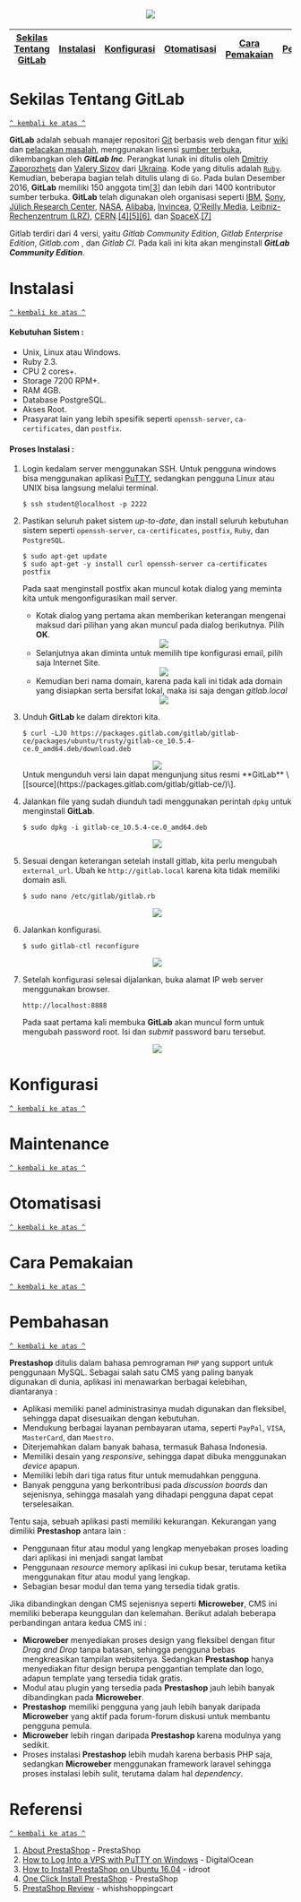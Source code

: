 
<h1 align="center"><img src="https://about.gitlab.com/images/press/logo/wm_no_bg.svg"></h1>

[Sekilas Tentang GitLab](#sekilas-tentang-gitlab) | [Instalasi](#instalasi) | [Konfigurasi](#konfigurasi) | [Otomatisasi](#otomatisasi) | [Cara Pemakaian](#cara-pemakaian) | [Pembahasan](#pembahasan) | [Referensi](#referensi)
:---:|:---:|:---:|:---:|:---:|:---:|:---:



# Sekilas Tentang GitLab
[`^ kembali ke atas ^`](#)

**GitLab** adalah sebuah manajer repositori [Git](https://id.wikipedia.org/wiki/Git "Git") berbasis web dengan fitur [wiki](https://id.wikipedia.org/wiki/Wiki "Wiki") dan [pelacakan masalah](https://id.wikipedia.org/w/index.php?title=Pelacakan_masalah&action=edit&redlink=1 "Pelacakan masalah (halaman belum tersedia)"), menggunakan lisensi [sumber terbuka](https://id.wikipedia.org/wiki/Sumber_terbuka "Sumber terbuka"), dikembangkan oleh ***GitLab Inc***. Perangkat lunak ini ditulis oleh [Dmitriy Zaporozhets](https://id.wikipedia.org/w/index.php?title=Dmitriy_Zaporozhets&action=edit&redlink=1 "Dmitriy Zaporozhets (halaman belum tersedia)") dan [Valery Sizov](https://id.wikipedia.org/w/index.php?title=Valery_Sizov&action=edit&redlink=1 "Valery Sizov (halaman belum tersedia)") dari [Ukraina](https://id.wikipedia.org/wiki/Ukraina "Ukraina"). Kode yang ditulis adalah [`Ruby`](https://id.wikipedia.org/wiki/Ruby_(bahasa_pemrograman) "Ruby (bahasa pemrograman)"). Kemudian, beberapa bagian telah ditulis ulang di `Go`. Pada bulan Desember 2016, **GitLab** memiliki 150 anggota tim[\[3\]](https://id.wikipedia.org/wiki/GitLab#cite_note-3) dan lebih dari 1400 kontributor sumber terbuka. **GitLab** telah digunakan oleh organisasi seperti [IBM](https://id.wikipedia.org/wiki/IBM "IBM"), [Sony](https://id.wikipedia.org/wiki/Sony "Sony"), [Jülich Research Center](https://id.wikipedia.org/w/index.php?title=J%C3%BClich_Research_Center&action=edit&redlink=1 "Jülich Research Center (halaman belum tersedia)"), [NASA](https://id.wikipedia.org/wiki/NASA "NASA"), [Alibaba](https://id.wikipedia.org/w/index.php?title=Alibaba_Group&action=edit&redlink=1 "Alibaba Group (halaman belum tersedia)"), [Invincea](https://id.wikipedia.org/w/index.php?title=Invincea&action=edit&redlink=1 "Invincea (halaman belum tersedia)"), [O’Reilly Media](https://id.wikipedia.org/w/index.php?title=O%E2%80%99Reilly_Media&action=edit&redlink=1 "O’Reilly Media (halaman belum tersedia)"), [Leibniz-Rechenzentrum (LRZ)](https://id.wikipedia.org/w/index.php?title=Leibniz-Rechenzentrum&action=edit&redlink=1 "Leibniz-Rechenzentrum (halaman belum tersedia)"), [CERN](https://id.wikipedia.org/wiki/CERN "CERN").[\[4\]](https://id.wikipedia.org/wiki/GitLab#cite_note-4)[\[5\]](https://id.wikipedia.org/wiki/GitLab#cite_note-5)[\[6\]](https://id.wikipedia.org/wiki/GitLab#cite_note-6), dan [SpaceX](https://id.wikipedia.org/wiki/SpaceX "SpaceX").[\[7\]](https://id.wikipedia.org/wiki/GitLab#cite_note-7)

Gitlab terdiri dari 4 versi, yaitu *Gitlab Community Edition*, *Gitlab Enterprise Edition*, *Gitlab.com* , dan *Gitlab CI*. Pada kali ini kita akan menginstall ***GitLab Community Edition***.

# Instalasi
[`^ kembali ke atas ^`](#)

#### Kebutuhan Sistem :
- Unix, Linux atau Windows.
- Ruby 2.3.
- CPU 2 cores+.
- Storage 7200 RPM+.
- RAM 4GB.
- Database PostgreSQL.
- Akses Root.
- Prasyarat lain yang lebih spesifik seperti `openssh-server`, `ca-certificates`, dan `postfix`.

#### Proses Instalasi :
1. Login kedalam server menggunakan SSH. Untuk pengguna windows bisa menggunakan aplikasi [PuTTY](http://www.putty.org/), sedangkan pengguna Linux atau UNIX bisa langsung melalui terminal.
    ```
    $ ssh student@localhost -p 2222
    ```

2. Pastikan seluruh paket sistem *up-to-date*, dan install seluruh kebutuhan sistem seperti  `openssh-server`, `ca-certificates`, `postfix`, `Ruby`, dan `PostgreSQL`.
    ```
    $ sudo apt-get update
    $ sudo apt-get -y install curl openssh-server ca-certificates postfix
    ```
    Pada saat menginstall postfix akan muncul kotak dialog yang meminta kita  untuk mengonfigurasikan mail server.
    - Kotak dialog yang pertama akan memberikan keterangan mengenai maksud dari pilihan yang akan muncul pada dialog berikutnya. Pilih **OK**.
	    <div align="center"><img src="https://github.com/adamalfirdauz/GitLab/raw/master/img/postfix-conf-01.png"></div>
    - Selanjutnya akan diminta untuk memilih tipe konfigurasi email, pilih saja Internet Site.
	    <div align="center"><img src="https://github.com/adamalfirdauz/GitLab/raw/master/img/postfix-conf-02.png"></div>
	 - Kemudian beri nama domain, karena pada kali ini tidak ada domain yang disiapkan serta bersifat lokal, maka isi saja dengan *gitlab.local*
		 <div align="center"><img src="https://github.com/adamalfirdauz/GitLab/raw/master/img/postfix-conf-03.png"></div>
        

3. Unduh **GitLab** ke dalam direktori kita. 
    ```
    $ curl -LJO https://packages.gitlab.com/gitlab/gitlab-ce/packages/ubuntu/trusty/gitlab-ce_10.5.4-ce.0_amd64.deb/download.deb
    ```
    <div align="center"><img src="https://github.com/adamalfirdauz/GitLab/raw/master/img/download-gitlab.png"/></div>
    Untuk mengunduh versi lain dapat mengunjung situs resmi **GitLab** \[[source](https://packages.gitlab.com/gitlab/gitlab-ce/)\].

4. Jalankan file yang sudah diunduh tadi menggunakan perintah `dpkg` untuk menginstall **GitLab**.
    ```
    $ sudo dpkg -i gitlab-ce_10.5.4-ce.0_amd64.deb
    ```
    <div align="center"><img src="https://github.com/adamalfirdauz/GitLab/raw/master/img/success-install-gitlab.png"/></div>

5. Sesuai dengan keterangan setelah install gitlab, kita perlu mengubah `external_url`. Ubah ke `http://gitlab.local` karena kita tidak memiliki domain asli.
    ```
    $ sudo nano /etc/gitlab/gitlab.rb
    ```
    <div align="center"><img src="https://github.com/adamalfirdauz/GitLab/raw/master/img/external-url.png"/></div>

6. Jalankan konfigurasi.
    ```
    $ sudo gitlab-ctl reconfigure
    ```
	<div align="center"><img src="https://github.com/adamalfirdauz/GitLab/raw/master/img/configure-done.png"/></div>
7. Setelah konfigurasi selesai dijalankan, buka alamat IP web server menggunakan browser.
    ```
    http://localhost:8888
    ```
    Pada saat pertama kali membuka **GitLab** akan muncul form untuk mengubah password root. Isi dan *submit* password baru tersebut.
    <div align="center"><img src="https://github.com/adamalfirdauz/GitLab/raw/master/img/image.png"/></div>

# Konfigurasi
[`^ kembali ke atas ^`](#)



# Maintenance
[`^ kembali ke atas ^`](#)




# Otomatisasi
[`^ kembali ke atas ^`](#)


# Cara Pemakaian
[`^ kembali ke atas ^`](#)



# Pembahasan
[`^ kembali ke atas ^`](#)

**Prestashop** ditulis dalam bahasa pemrograman `PHP` yang support untuk penggunaan MySQL. Sebagai salah satu CMS yang paling banyak digunakan di dunia, aplikasi ini menawarkan berbagai kelebihan, diantaranya :
- Aplikasi memiliki panel administrasinya mudah digunakan dan fleksibel, sehingga dapat disesuaikan dengan kebutuhan.
- Mendukung berbagai layanan pembayaran utama, seperti `PayPal`, `VISA`, `MasterCard`, dan `Maestro`.
- Diterjemahkan dalam banyak bahasa, termasuk Bahasa Indonesia.
- Memiliki desain yang *responsive*, sehingga dapat dibuka menggunakan *device* apapun.
- Memiliki lebih dari tiga ratus fitur untuk memudahkan pengguna.
- Banyak pengguna yang berkontribusi pada *discussion boards* dan sejenisnya, sehingga masalah yang dihadapi pengguna dapat cepat terselesaikan.

Tentu saja, sebuah aplikasi pasti memiliki kekurangan. Kekurangan yang dimiliki **Prestashop** antara lain :
- Penggunaan fitur atau modul yang lengkap menyebakan proses loading dari aplikasi ini menjadi sangat lambat
- Penggunaan *resource* memory aplikasi ini cukup besar, terutama ketika menggunakan fitur atau modul yang lengkap.
- Sebagian besar modul dan tema yang tersedia tidak gratis.

Jika dibandingkan dengan CMS sejenisnya seperti **Microweber**, CMS ini memiliki beberapa keunggulan dan kelemahan. Berikut adalah beberapa perbandingan antara kedua CMS ini :
- **Microweber** menyediakan proses design yang fleksibel dengan fitur *Drag and Drop* tanpa batasan, sehingga pengguna bebas mengkreasikan tampilan websitenya. Sedangkan **Prestashop** hanya menyediakan fitur design berupa penggantian template dan logo, adapun template yang tersedia tidak gratis.
- Modul atau plugin yang tersedia pada **Prestashop** jauh lebih banyak dibandingkan pada **Microweber**.
- **Prestashop** memiliki pengguna yang jauh lebih banyak daripada **Microweber** yang aktif pada forum-forum diskusi untuk membantu pengguna pemula.
- **Microweber** lebih ringan daripada **Prestashop** karena modulnya yang sedikit.
- Proses instalasi **Prestashop** lebih mudah karena berbasis PHP saja, sedangkan **Microweber** menggunakan framework laravel sehingga proses instalasi lebih sulit, terutama dalam hal *dependency*.



# Referensi
[`^ kembali ke atas ^`](#)

1. [About PrestaShop](https://www.prestashop.com/) - PrestaShop
2. [How to Log Into a VPS with PuTTY on Windows](https://www.digitalocean.com/community/tutorials/how-to-log-into-a-vps-with-putty-windows-users) - DigitalOcean
3. [How to Install PrestaShop on Ubuntu 16.04](http://idroot.net/linux/install-prestashop-ubuntu-16-04/) - idroot
4. [One Click Install PrestaShop](https://www.prestashop.com/blog/en/how-to-install-prestashop/) - PrestaShop
5. [PrestaShop Review](http://whichshoppingcart.com/prestashop.html) - whishshoppingcart
